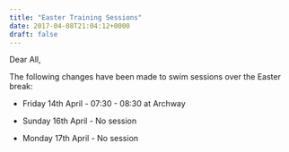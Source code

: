 ```yaml
---
title: "Easter Training Sessions"
date: 2017-04-08T21:04:12+0000
draft: false
---
```

Dear All,

The following changes have been made to swim sessions over the Easter break:



- Friday 14th April - 07:30 - 08:30 at Archway

- Sunday 16th April - No session

- Monday 17th April - No session


